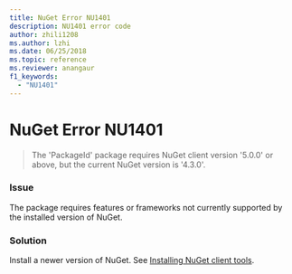 ```yaml
---
title: NuGet Error NU1401
description: NU1401 error code
author: zhili1208
ms.author: lzhi
ms.date: 06/25/2018
ms.topic: reference
ms.reviewer: anangaur
f1_keywords: 
  - "NU1401"
---
```


# NuGet Error NU1401

> The 'PackageId' package requires NuGet client version '5.0.0' or above, but the current NuGet version is '4.3.0'.

### Issue
The package requires features or frameworks not currently supported by the installed version of NuGet.

### Solution
Install a newer version of NuGet. See [Installing NuGet client tools](../../install-nuget-client-tools.md).